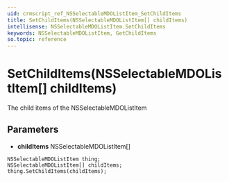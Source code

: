 ```yaml
---
uid: crmscript_ref_NSSelectableMDOListItem_SetChildItems
title: SetChildItems(NSSelectableMDOListItem[] childItems)
intellisense: NSSelectableMDOListItem.SetChildItems
keywords: NSSelectableMDOListItem, GetChildItems
so.topic: reference
---
```


# SetChildItems(NSSelectableMDOListItem[] childItems)

The child items of the NSSelectableMDOListItem

## Parameters

* **childItems** NSSelectableMDOListItem[]

```crmscript
NSSelectableMDOListItem thing;
NSSelectableMDOListItem[] childItems;
thing.SetChildItems(childItems);
```

